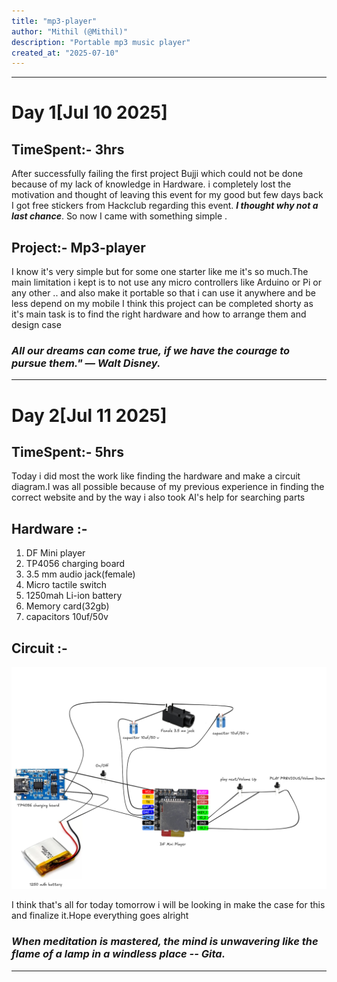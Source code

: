```yaml
---
title: "mp3-player"
author: "Mithil (@Mithil)"
description: "Portable mp3 music player"
created_at: "2025-07-10"
---
```

---
# Day 1[Jul 10 2025]
## TimeSpent:- 3hrs
After successfully failing the first project Bujji which could not be done because of my lack of knowledge in Hardware. i completely lost the motivation and thought of leaving this event for my good but few days back I got free stickers from Hackclub regarding this event. ***I thought why not a last chance***. So now I came with something simple .

## Project:- Mp3-player
I know it's very simple but for some one starter like me it's so much.The main limitation i kept is to not use any micro controllers like Arduino or Pi or any other .. and also make it portable so that i can use it anywhere and be less depend on my mobile 
I think this project can be completed shorty as it's main task is to find the right hardware and how to arrange them and design case
### ***All our dreams can come true, if we have the courage to pursue them." — Walt Disney.***
---
# Day 2[Jul 11 2025]
## TimeSpent:- 5hrs
Today i did most the work like finding the hardware and make a circuit diagram.I was all possible because of my previous experience in finding the correct website and by the way i also took AI's help for searching parts
## Hardware :-

 1. DF Mini player
 2. TP4056 charging board
 3. 3.5 mm audio jack(female)
 4. Micro tactile switch
 5. 1250mah Li-ion battery
 6. Memory card(32gb)
 7. capacitors 10uf/50v

## Circuit :-
![Circuit](https://github.com/MithilSaiReddy/mp3-player/blob/main/assets/Circuit_Final.png)

I think that's all for today tomorrow i will be looking in make the case for this and finalize it.Hope everything goes alright

### ***When meditation is mastered, the mind is unwavering like the flame of a lamp in a windless place -- Gita.***
---
